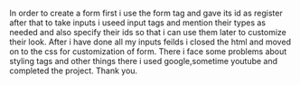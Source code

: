 In order to create a form first i use the form tag and gave its id as register
after that to take inputs i useed input tags and mention their types as needed and also specify their ids so that i can use them later to customize their look.
After i have done all my inputs feilds i closed the html and moved on to the css for customization of form.
There i face some problems about styling tags and other things there i used google,sometime youtube
and completed the project.
Thank you.
